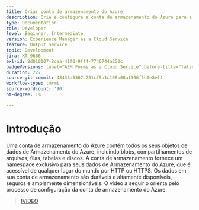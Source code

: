 ```yaml
---
title: Criar conta de armazenamento do Azure
description: Crie e configure a conta de armazenamento do Azure para a API em lote.
type: Documentation
role: Developer
level: Beginner, Intermediate
version: Experience Manager as a Cloud Service
feature: Output Service
topic: Development
jira: KT-9666
exl-id: 8d010107-8cea-41f0-9ff4-7746744a250c
badgeVersions: label="AEM Forms as a Cloud Service" before-title="false"
duration: 227
source-git-commit: 48433a5367c281cf5a1c106b08a1306f1b0e8ef4
workflow-type: tm+mt
source-wordcount: '90'
ht-degree: 1%

---
```


# Introdução

Uma conta de armazenamento do Azure contém todos os seus objetos de dados de Armazenamento do Azure, incluindo blobs, compartilhamentos de arquivos, filas, tabelas e discos. A conta de armazenamento fornece um namespace exclusivo para seus dados de Armazenamento do Azure, que é acessível de qualquer lugar do mundo por HTTP ou HTTPS. Os dados em sua conta de armazenamento são duráveis e altamente disponíveis, seguros e amplamente dimensionáveis.
O vídeo a seguir o orienta pelo processo de configuração da conta de armazenamento do Azure.

>[!VIDEO](https://video.tv.adobe.com/v/340127?quality=12&learn=on)
